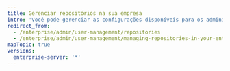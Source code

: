 ```yaml
---
title: Gerenciar repositórios na sua empresa
intro: 'Você pode gerenciar as configurações disponíveis para os administradores de repositório no appliance do {{ site.data.variables.product.prodname_ghe_server }}.'
redirect_from:
  - /enterprise/admin/user-management/repositories
  - /enterprise/admin/user-management/managing-repositories-in-your-enterprise
mapTopic: true
versions:
  enterprise-server: '*'
---
```


